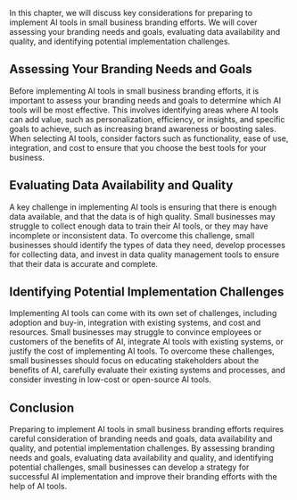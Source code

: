 
In this chapter, we will discuss key considerations for preparing to implement AI tools in small business branding efforts. We will cover assessing your branding needs and goals, evaluating data availability and quality, and identifying potential implementation challenges.

Assessing Your Branding Needs and Goals
---------------------------------------

Before implementing AI tools in small business branding efforts, it is important to assess your branding needs and goals to determine which AI tools will be most effective. This involves identifying areas where AI tools can add value, such as personalization, efficiency, or insights, and specific goals to achieve, such as increasing brand awareness or boosting sales. When selecting AI tools, consider factors such as functionality, ease of use, integration, and cost to ensure that you choose the best tools for your business.

Evaluating Data Availability and Quality
----------------------------------------

A key challenge in implementing AI tools is ensuring that there is enough data available, and that the data is of high quality. Small businesses may struggle to collect enough data to train their AI tools, or they may have incomplete or inconsistent data. To overcome this challenge, small businesses should identify the types of data they need, develop processes for collecting data, and invest in data quality management tools to ensure that their data is accurate and complete.

Identifying Potential Implementation Challenges
-----------------------------------------------

Implementing AI tools can come with its own set of challenges, including adoption and buy-in, integration with existing systems, and cost and resources. Small businesses may struggle to convince employees or customers of the benefits of AI, integrate AI tools with existing systems, or justify the cost of implementing AI tools. To overcome these challenges, small businesses should focus on educating stakeholders about the benefits of AI, carefully evaluate their existing systems and processes, and consider investing in low-cost or open-source AI tools.

Conclusion
----------

Preparing to implement AI tools in small business branding efforts requires careful consideration of branding needs and goals, data availability and quality, and potential implementation challenges. By assessing branding needs and goals, evaluating data availability and quality, and identifying potential challenges, small businesses can develop a strategy for successful AI implementation and improve their branding efforts with the help of AI tools.
